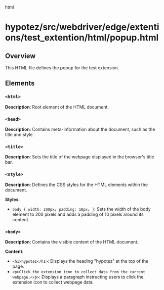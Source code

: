 html
<h1>hypotez/src/webdriver/edge/extentions/test_extention/html/popup.html</h1>

<h2>Overview</h2>
<p>This HTML file defines the popup for the test extension.</p>

<h2>Elements</h2>

<h3><code>&lt;html&gt;</code></h3>

<p><strong>Description</strong>: Root element of the HTML document.</p>


<h3><code>&lt;head&gt;</code></h3>

<p><strong>Description</strong>: Contains meta-information about the document, such as the title and style.</p>


<h3><code>&lt;title&gt;</code></h3>

<p><strong>Description</strong>: Sets the title of the webpage displayed in the browser's title bar.</p>


<h3><code>&lt;style&gt;</code></h3>

<p><strong>Description</strong>: Defines the CSS styles for the HTML elements within the document.</p>


<p><strong>Styles</strong>:</p>
<ul>
<li><code>body { width: 200px; padding: 10px; }</code>: Sets the width of the body element to 200 pixels and adds a padding of 10 pixels around its content.</li>
</ul>

<h3><code>&lt;body&gt;</code></h3>

<p><strong>Description</strong>: Contains the visible content of the HTML document.</p>

<p><strong>Content</strong>:</p>
<ul>
  <li><code>&lt;h1&gt;hypotez&lt;/h1&gt;</code>: Displays the heading "hypotez" at the top of the page.</li>
  <li><code>&lt;p&gt;Click the extension icon to collect data from the current webpage.&lt;/p&gt;</code>: Displays a paragraph instructing users to click the extension icon to collect webpage data.</li>
</ul>